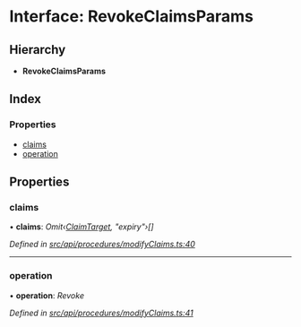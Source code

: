 # Interface: RevokeClaimsParams

## Hierarchy

* **RevokeClaimsParams**

## Index

### Properties

* [claims](revokeclaimsparams.md#claims)
* [operation](revokeclaimsparams.md#operation)

## Properties

###  claims

• **claims**: *Omit‹[ClaimTarget](claimtarget.md), "expiry"›[]*

*Defined in [src/api/procedures/modifyClaims.ts:40](https://github.com/PolymathNetwork/polymesh-sdk/blob/1221e467/src/api/procedures/modifyClaims.ts#L40)*

___

###  operation

• **operation**: *Revoke*

*Defined in [src/api/procedures/modifyClaims.ts:41](https://github.com/PolymathNetwork/polymesh-sdk/blob/1221e467/src/api/procedures/modifyClaims.ts#L41)*
